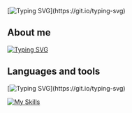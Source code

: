 [![Typing SVG](https://readme-typing-svg.demolab.com?font=Fira+Code&size=40&pause=1000&color=000000&width=435&height=75&lines=Hello+there+!+&#128075;)](https://git.io/typing-svg)
## About me
[![Typing SVG](https://readme-typing-svg.demolab.com?font=Fira+Code&pause=1000&color=000000&width=435&lines=My+name+is+Anton;And+i'm+Front-end+Developer;Friendly+and+optimistic+person;With+passion+for+programming+)](https://git.io/typing-svg)
## Languages and tools
[![Typing SVG](https://readme-typing-svg.demolab.com?font=Fira+Code&pause=1000&color=000000&width=550&lines=Here+you+can+see+list+of+my+tech+skills+&#128064;)](https://git.io/typing-svg)

[![My Skills](https://skillicons.dev/icons?i=js,ts,react,redux,sass,css,html,vscode,figma,graphql,jquery,nodejs,ps,github,styledcomponents,bootstrap&perline=8)](https://skillicons.dev)
